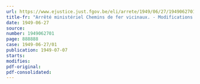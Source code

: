 ```yaml
---
url: https://www.ejustice.just.fgov.be/eli/arrete/1949/06/27/1949062701/justel
title-fr: "Arrêté ministériel Chemins de fer vicinaux. - Modifications au Règlement sur les transports militaires (fascicule C)"
date: 1949-06-27
source:
number: 1949062701
page: 888888
case: 1949-06-27/01
publication: 1949-07-07
starts:
modifies:
pdf-original:
pdf-consolidated:
---
```


